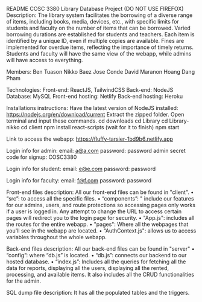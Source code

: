 README
COSC 3380 Library Database Project 
(DO NOT USE FIREFOX)
Description:
The library system facilitates the borrowing of a diverse range of items, including books, media, devices, etc., with specific limits for students and faculty on the number of items that can be borrowed. 
Varied borrowing durations are established for students and teachers. Each item is identified by a unique ID, even if multiple copies are available. Fines are implemented for overdue items, reflecting 
the importance of timely returns. Students and faculty will have the same view of the webapp, while admins will have access to everything.

Members:
Ben Tuason 
Nikko Baez
Jose Conde
David Maranon 
Hoang Dang Pham

Technologies:
Front-end: ReactJS, TailwindCSS
Back-end: NodeJS
Database: MySQL
Front-end hosting: Netlify
Back-end hosting: Heroku

Installations instructions:
Have the latest version of NodeJS installed: https://nodejs.org/en/download/current
Extract the zipped folder.
Open terminal and input these commands.
cd downloads
cd Library
cd Library-nikko
cd client
npm install react-scripts (wait for it to finish)
npm start


Link to access the webapp:
https://fluffy-tarsier-1bd9b6.netlify.app


Login info for admin:
email: a@a.com
password: password
admin secret code for signup: COSC3380

Login info for student:
email: e@e.com
password: password

Login info for faculty:
email: f@f.com
password: password

Front-end files description:
All our front-end files can be found in "client". 
•	“src”: to access all the specific files.
•	“components”: " include our features for our admins, users, and route protections so accessing pages only works if a user is logged in. Any attempt to change the URL to access certain pages will redirect you to the login page for security.
•	"App.js": includes all the routes for the entire webapp.
•	"pages": Where all the webpages that you'll see in the webapp are located.
•	“AuthContext.js": allows us to access variables throughout the whole webapp. 

Back-end files description: 
All our back-end files can be found in "server"
•	“config”: where “db.js” is located.
•	“db.js”: connects our backend to our hosted database.
•	“index.js”: Includes all the queries for fetching all the data for reports, displaying all the users, displaying all the rented, processing, and available items. It also includes all the CRUD functionalities for the admin.

SQL dump file description: 
It has all the populated tables and the triggers.  

 



 



